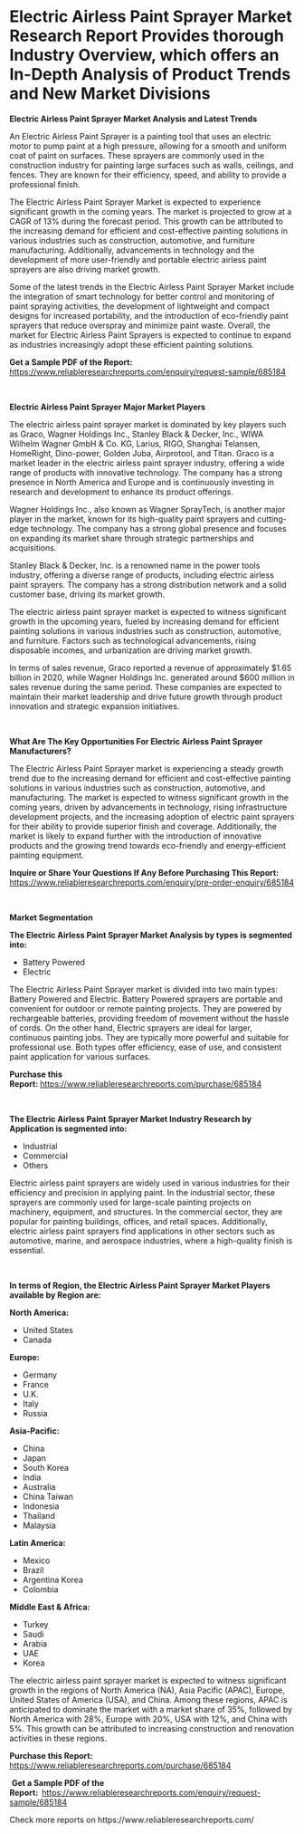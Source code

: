 <p><h1>Electric Airless Paint Sprayer Market Research Report Provides thorough Industry Overview, which offers an In-Depth Analysis of Product Trends and New Market Divisions</h1></p><p><strong>Electric Airless Paint Sprayer Market Analysis and Latest Trends</strong></p>
<p><p>An Electric Airless Paint Sprayer is a painting tool that uses an electric motor to pump paint at a high pressure, allowing for a smooth and uniform coat of paint on surfaces. These sprayers are commonly used in the construction industry for painting large surfaces such as walls, ceilings, and fences. They are known for their efficiency, speed, and ability to provide a professional finish.</p><p>The Electric Airless Paint Sprayer Market is expected to experience significant growth in the coming years. The market is projected to grow at a CAGR of 13% during the forecast period. This growth can be attributed to the increasing demand for efficient and cost-effective painting solutions in various industries such as construction, automotive, and furniture manufacturing. Additionally, advancements in technology and the development of more user-friendly and portable electric airless paint sprayers are also driving market growth.</p><p>Some of the latest trends in the Electric Airless Paint Sprayer Market include the integration of smart technology for better control and monitoring of paint spraying activities, the development of lightweight and compact designs for increased portability, and the introduction of eco-friendly paint sprayers that reduce overspray and minimize paint waste. Overall, the market for Electric Airless Paint Sprayers is expected to continue to expand as industries increasingly adopt these efficient painting solutions.</p></p>
<p><strong>Get a Sample PDF of the Report:&nbsp;</strong> <a href="https://www.reliableresearchreports.com/enquiry/request-sample/685184">https://www.reliableresearchreports.com/enquiry/request-sample/685184</a></p>
<p>&nbsp;</p>
<p><strong>Electric Airless Paint Sprayer Major Market Players</strong></p>
<p><p>The electric airless paint sprayer market is dominated by key players such as Graco, Wagner Holdings Inc., Stanley Black & Decker, Inc., WIWA Wilhelm Wagner GmbH & Co. KG, Larius, RIGO, Shanghai Telansen, HomeRight, Dino-power, Golden Juba, Airprotool, and Titan. Graco is a market leader in the electric airless paint sprayer industry, offering a wide range of products with innovative technology. The company has a strong presence in North America and Europe and is continuously investing in research and development to enhance its product offerings.</p><p>Wagner Holdings Inc., also known as Wagner SprayTech, is another major player in the market, known for its high-quality paint sprayers and cutting-edge technology. The company has a strong global presence and focuses on expanding its market share through strategic partnerships and acquisitions.</p><p>Stanley Black & Decker, Inc. is a renowned name in the power tools industry, offering a diverse range of products, including electric airless paint sprayers. The company has a strong distribution network and a solid customer base, driving its market growth.</p><p>The electric airless paint sprayer market is expected to witness significant growth in the upcoming years, fueled by increasing demand for efficient painting solutions in various industries such as construction, automotive, and furniture. Factors such as technological advancements, rising disposable incomes, and urbanization are driving market growth.</p><p>In terms of sales revenue, Graco reported a revenue of approximately $1.65 billion in 2020, while Wagner Holdings Inc. generated around $600 million in sales revenue during the same period. These companies are expected to maintain their market leadership and drive future growth through product innovation and strategic expansion initiatives.</p></p>
<p>&nbsp;</p>
<p><strong>What Are The Key Opportunities For Electric Airless Paint Sprayer Manufacturers?</strong></p>
<p><p>The Electric Airless Paint Sprayer market is experiencing a steady growth trend due to the increasing demand for efficient and cost-effective painting solutions in various industries such as construction, automotive, and manufacturing. The market is expected to witness significant growth in the coming years, driven by advancements in technology, rising infrastructure development projects, and the increasing adoption of electric paint sprayers for their ability to provide superior finish and coverage. Additionally, the market is likely to expand further with the introduction of innovative products and the growing trend towards eco-friendly and energy-efficient painting equipment.</p></p>
<p><strong>Inquire or Share Your Questions If Any Before Purchasing This Report:</strong> <a href="https://www.reliableresearchreports.com/enquiry/pre-order-enquiry/685184">https://www.reliableresearchreports.com/enquiry/pre-order-enquiry/685184</a></p>
<p>&nbsp;</p>
<p><strong>Market Segmentation</strong></p>
<p><strong>The Electric Airless Paint Sprayer Market Analysis by types is segmented into:</strong></p>
<p><ul><li>Battery Powered</li><li>Electric</li></ul></p>
<p><p>The Electric Airless Paint Sprayer market is divided into two main types: Battery Powered and Electric. Battery Powered sprayers are portable and convenient for outdoor or remote painting projects. They are powered by rechargeable batteries, providing freedom of movement without the hassle of cords. On the other hand, Electric sprayers are ideal for larger, continuous painting jobs. They are typically more powerful and suitable for professional use. Both types offer efficiency, ease of use, and consistent paint application for various surfaces.</p></p>
<p><strong>Purchase this Report:&nbsp;</strong><a href="https://www.reliableresearchreports.com/purchase/685184">https://www.reliableresearchreports.com/purchase/685184</a></p>
<p>&nbsp;</p>
<p><strong>The Electric Airless Paint Sprayer Market Industry Research by Application is segmented into:</strong></p>
<p><ul><li>Industrial</li><li>Commercial</li><li>Others</li></ul></p>
<p><p>Electric airless paint sprayers are widely used in various industries for their efficiency and precision in applying paint. In the industrial sector, these sprayers are commonly used for large-scale painting projects on machinery, equipment, and structures. In the commercial sector, they are popular for painting buildings, offices, and retail spaces. Additionally, electric airless paint sprayers find applications in other sectors such as automotive, marine, and aerospace industries, where a high-quality finish is essential.</p></p>
<p>&nbsp;</p>
<p><strong>In terms of Region, the Electric Airless Paint Sprayer Market Players available by Region are:</strong></p>
<p>
    <p> <strong> North America: </strong>
        <ul>
            <li>United States</li>
            <li>Canada</li>
        </ul>
        </p> 
    <p> <strong> Europe: </strong>
        <ul>
            <li>Germany</li>
            <li>France</li>
            <li>U.K.</li>
            <li>Italy</li>
            <li>Russia</li>
        </ul>
        </p> 
    <p> <strong> Asia-Pacific: </strong>
        <ul>
            <li>China</li>
            <li>Japan</li>
            <li>South Korea</li>
            <li>India</li>
            <li>Australia</li>
            <li>China Taiwan</li>
            <li>Indonesia</li>
            <li>Thailand</li>
            <li>Malaysia</li>
        </ul>
        </p> 
    <p> <strong> Latin America: </strong>
        <ul>
            <li>Mexico</li>
            <li>Brazil</li>
            <li>Argentina Korea</li>
            <li>Colombia</li>
        </ul>
        </p> 
    <p> <strong> Middle East & Africa: </strong>
        <ul>
            <li>Turkey</li>
            <li>Saudi</li>
            <li>Arabia</li>
            <li>UAE</li>
            <li>Korea</li>
        </ul>
    </p>
    </p>
<p><p>The electric airless paint sprayer market is expected to witness significant growth in the regions of North America (NA), Asia Pacific (APAC), Europe, United States of America (USA), and China. Among these regions, APAC is anticipated to dominate the market with a market share of 35%, followed by North America with 28%, Europe with 20%, USA with 12%, and China with 5%. This growth can be attributed to increasing construction and renovation activities in these regions.</p></p>
<p><strong>Purchase this Report: </strong><a href="https://www.reliableresearchreports.com/purchase/685184">https://www.reliableresearchreports.com/purchase/685184</a></p>
<p>&nbsp;<strong>Get a Sample PDF of the Report:&nbsp;&nbsp;</strong><a href="https://www.reliableresearchreports.com/enquiry/request-sample/685184">https://www.reliableresearchreports.com/enquiry/request-sample/685184</a></p>
<p><strong></strong></p>
<p>Check more reports on https://www.reliableresearchreports.com/</p>
